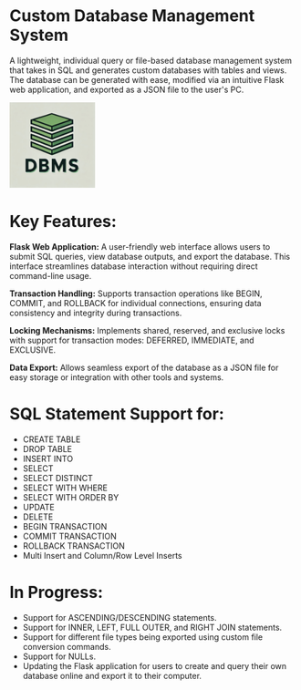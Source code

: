 # Custom Database Management System
A lightweight, individual query or file-based database management system that takes in SQL and generates custom databases with tables and views. The database can be generated with ease, modified via an intuitive Flask web application, and exported as a JSON file to the user's PC.

<img src="DBMS_Logo.png" alt="DBMS" width="150" height="150">


# Key Features:

**Flask Web Application:** A user-friendly web interface allows users to submit SQL queries, view database outputs, and export the database. This interface streamlines database interaction without requiring direct command-line usage.

**Transaction Handling:** Supports transaction operations like BEGIN, COMMIT, and ROLLBACK for individual connections, ensuring data consistency and integrity during transactions.

**Locking Mechanisms:** Implements shared, reserved, and exclusive locks with support for transaction modes: DEFERRED, IMMEDIATE, and EXCLUSIVE.

**Data Export:** Allows seamless export of the database as a JSON file for easy storage or integration with other tools and systems.

# SQL Statement Support for:
- CREATE TABLE
- DROP TABLE
- INSERT INTO
- SELECT
- SELECT DISTINCT
- SELECT WITH WHERE
- SELECT WITH ORDER BY
- UPDATE
- DELETE
- BEGIN TRANSACTION
- COMMIT TRANSACTION
- ROLLBACK TRANSACTION
- Multi Insert and Column/Row Level Inserts
  
# In Progress:
- Support for ASCENDING/DESCENDING statements.
- Support for INNER, LEFT, FULL OUTER, and RIGHT JOIN statements.
- Support for different file types being exported using custom file conversion commands.
- Support for NULLs.
- Updating the Flask application for users to create and query their own database online and export it to their computer.

